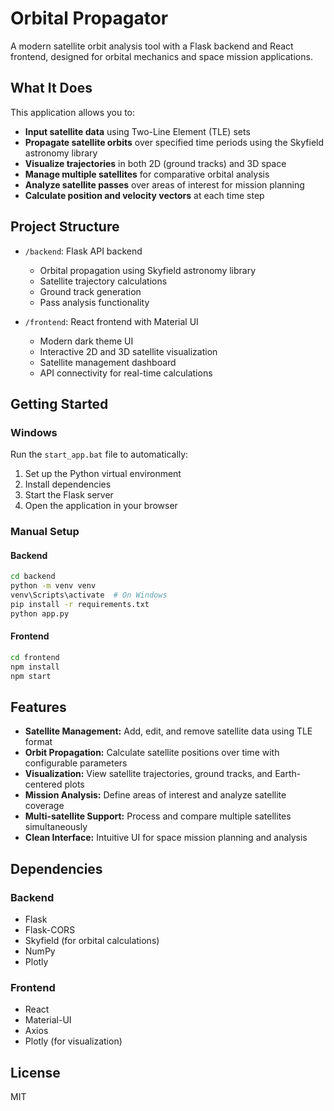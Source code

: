 # Orbital Propagator

A modern satellite orbit analysis tool with a Flask backend and React frontend, designed for orbital mechanics and space mission applications.

## What It Does

This application allows you to:

- **Input satellite data** using Two-Line Element (TLE) sets
- **Propagate satellite orbits** over specified time periods using the Skyfield astronomy library
- **Visualize trajectories** in both 2D (ground tracks) and 3D space
- **Manage multiple satellites** for comparative orbital analysis
- **Analyze satellite passes** over areas of interest for mission planning
- **Calculate position and velocity vectors** at each time step

## Project Structure

- `/backend`: Flask API backend
  - Orbital propagation using Skyfield astronomy library
  - Satellite trajectory calculations
  - Ground track generation
  - Pass analysis functionality
  
- `/frontend`: React frontend with Material UI
  - Modern dark theme UI
  - Interactive 2D and 3D satellite visualization
  - Satellite management dashboard
  - API connectivity for real-time calculations

## Getting Started

### Windows

Run the `start_app.bat` file to automatically:
1. Set up the Python virtual environment
2. Install dependencies
3. Start the Flask server
4. Open the application in your browser

### Manual Setup

#### Backend
```bash
cd backend
python -m venv venv
venv\Scripts\activate  # On Windows
pip install -r requirements.txt
python app.py
```

#### Frontend
```bash
cd frontend
npm install
npm start
```

## Features

- **Satellite Management:** Add, edit, and remove satellite data using TLE format
- **Orbit Propagation:** Calculate satellite positions over time with configurable parameters
- **Visualization:** View satellite trajectories, ground tracks, and Earth-centered plots
- **Mission Analysis:** Define areas of interest and analyze satellite coverage
- **Multi-satellite Support:** Process and compare multiple satellites simultaneously
- **Clean Interface:** Intuitive UI for space mission planning and analysis

## Dependencies

### Backend
- Flask
- Flask-CORS
- Skyfield (for orbital calculations)
- NumPy
- Plotly

### Frontend
- React
- Material-UI
- Axios
- Plotly (for visualization)

## License

MIT 